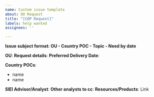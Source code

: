 ```yaml
---
name: Custom issue template
about: OU Request
title: "[COP Request]"
labels: help wanted
assignees: ''

---
```


**Issue subject format:  **OU - Country POC - Topic - Need by date****

**OU**:
**Request details**:
**Preferred Delivery Date**:

**Country POCs**:
- name
- name

**SIEI Advisor/Analyst**:
**Other analysts to cc**:
**Resources/Products**: Link

